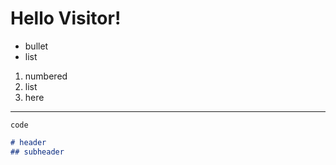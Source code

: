 # Hello Visitor!

* bullet
* list

1. numbered
1. list
1. here

---
`code`
```md
# header
## subheader
```

